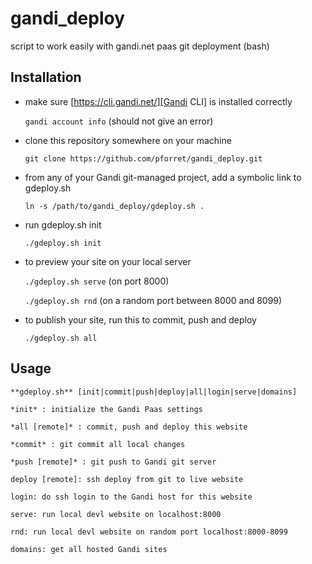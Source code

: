 # gandi_deploy

script to work easily with gandi.net paas git deployment (bash)

## Installation

* make sure [https://cli.gandi.net/][Gandi CLI] is installed correctly

	`gandi account info` (should not give an error)

* clone this repository somewhere on your machine

	`git clone https://github.com/pforret/gandi_deploy.git`

* from any of your Gandi git-managed project, add a symbolic link to gdeploy.sh

	`ln -s /path/to/gandi_deploy/gdeploy.sh .`

* run gdeploy.sh init

	`./gdeploy.sh init`

* to preview your site on your local server

	`./gdeploy.sh serve` (on port 8000)
	
	`./gdeploy.sh rnd` (on a random port between 8000 and 8099)

* to publish your site, run this to commit, push and deploy

	`./gdeploy.sh all`

## Usage 

    **gdeploy.sh** [init|commit|push|deploy|all|login|serve|domains]
  
    *init* : initialize the Gandi Paas settings
 
    *all [remote]* : commit, push and deploy this website

    *commit* : git commit all local changes

    *push [remote]* : git push to Gandi git server

    deploy [remote]: ssh deploy from git to live website

    login: do ssh login to the Gandi host for this website
 
    serve: run local devl website on localhost:8000

    rnd: run local devl website on random port localhost:8000-8099
 
    domains: get all hosted Gandi sites


[Gandi CLI]: https://cli.gandi.net/

